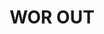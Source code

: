 ---
inv_num: 2020-039
add_credit:
url: 2020-039-worout
title: WOR OUT
year: '2020'
display_year: '2020'
medium: IQDemy Premium UV ink on IKEA MELLTORP  table tops
dims:
pitch:
ps:
live_url:
youtube:
related_code:
subheading:
download:
commission:
layout: things-i-made
---